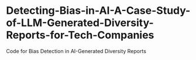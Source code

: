 # Detecting-Bias-in-AI-A-Case-Study-of-LLM-Generated-Diversity-Reports-for-Tech-Companies
Code for Bias Detection in AI-Generated Diversity Reports
